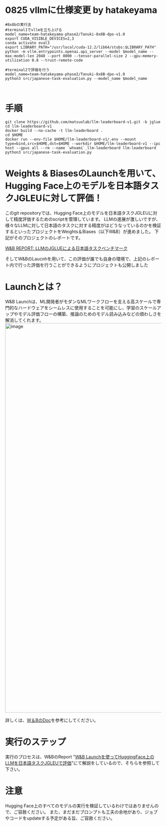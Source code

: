 # 0825 vllmに仕様変更 by hatakeyama

```
#8x8bの実行法
#terminal1でvllmを立ち上げる
model_name=team-hatakeyama-phase2/Tanuki-8x8B-dpo-v1.0
export CUDA_VISIBLE_DEVICES=2,3
conda activate eval3
export LIBRARY_PATH="/usr/local/cuda-12.2/lib64/stubs:$LIBRARY_PATH"
python -m vllm.entrypoints.openai.api_server --model $model_name --max-model-len 2048 --port 8000 --tensor-parallel-size 2 --gpu-memory-utilization 0.8 --trust-remote-code

#terminal2で評価を行う
model_name=team-hatakeyama-phase2/Tanuki-8x8B-dpo-v1.0
python3 src/japanese-task-evaluation.py --model_name $model_name



```

# 手順
```
git clone https://github.com/matsuolab/llm-leaderboard-v1.git -b jglue
cd llm-leaderboard-v1
docker build --no-cache -t llm-leaderboard . 
cd $HOME
docker run --env-file $HOME/llm-leaderboard-v1/.env --mount type=bind,src=$HOME,dst=$HOME --workdir $HOME/llm-leaderboard-v1 --ipc host --gpus all --rm --name `whoami`_llm-leaderboard llm-leaderboard python3 src/japanese-task-evaluation.py
```

# Weights & BiasesのLaunchを用いて、Hugging Face上のモデルを日本語タスクJGLEUに対して評価！

このgit repositoryでは、Hugging Face上のモデルを日本語タスクJGLEUに対して精度評価するためのscriptを管理しています。
LLMの進展が激しいですが、様々なLLMに対して日本語のタスクに対する精度がはどうなっているのかを検証するといったプロジェクトをWeights＆Biases（以下W&B）が進めました。
下記がそのプロジェクトのレポートです。

[W&B REPORT: LLMのJGLUEによる日本語タスクベンチマーク](https://wandb.ai/wandb/LLM_evaluation_Japan/reports/LLM-JGLUE---Vmlldzo0NTUzMDE2 "LLMのJGLUEによる日本語タスクベンチマーク")

そしてW&BのLaucnhを用いて、この評価が誰でも自身の環境で、上記のレポート内で行った評価を行うことができるようにプロジェクトも公開しました


# Launchとは？
W&B Launchは、ML開発者がモダンなMLワークフローを支える高スケールで専門的なハードウェアをシームレスに使用することを可能にし、学習のスケールアップやモデル評価フローの構築、推論のためのモデル読み込みなどの煩わしさを解消してくれます。
<img width="1257" alt="image" src="https://github.com/olachinkei/llm-evaluation-japanese-task/assets/135185730/01cc695d-65ee-4736-aa9c-a2b2b3eb682a">


詳しくは、[W＆BのDoc](https://docs.wandb.ai/ja/guides/launch#docusaurus_skipToContent_fallback)を参考にしてください。


# 実行のステップ
実行のプロセスは、W&BのReport "[W&B Launchを使ってHuggingFace上のLLMを日本語タスクJGLEUで評価](https://wandb.ai/wandb/LLM_evaluation_Japan_public/reports/W-B-Launch-Hugging-Face-LLM-JGLEU---Vmlldzo0NzU2MzIz)"にて解説をしているので、そちらを参照して下さい。

# 注意
Hugging Face上のすべてのモデルの実行を検証しているわけではありませんので、ご容赦ください。
また、まだまだプロンプトも工夫の余地があり、ジョブやコードをupdateする予定がある旨、ご容赦ください。




